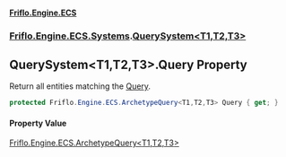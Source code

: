 #### [Friflo.Engine.ECS](index.md 'index')
### [Friflo.Engine.ECS.Systems](Friflo.Engine.ECS.Systems.md 'Friflo.Engine.ECS.Systems').[QuerySystem&lt;T1,T2,T3&gt;](QuerySystem_T1,T2,T3_.md 'Friflo.Engine.ECS.Systems.QuerySystem<T1,T2,T3>')

## QuerySystem<T1,T2,T3>.Query Property

Return all entities matching the [Query](QuerySystem_T1,T2,T3_.Query.md 'Friflo.Engine.ECS.Systems.QuerySystem<T1,T2,T3>.Query').

```csharp
protected Friflo.Engine.ECS.ArchetypeQuery<T1,T2,T3> Query { get; }
```

#### Property Value
[Friflo.Engine.ECS.ArchetypeQuery&lt;](ArchetypeQuery_T1,T2,T3_.md 'Friflo.Engine.ECS.ArchetypeQuery<T1,T2,T3>')[T1](QuerySystem_T1,T2,T3_.md#Friflo.Engine.ECS.Systems.QuerySystem_T1,T2,T3_.T1 'Friflo.Engine.ECS.Systems.QuerySystem<T1,T2,T3>.T1')[,](ArchetypeQuery_T1,T2,T3_.md 'Friflo.Engine.ECS.ArchetypeQuery<T1,T2,T3>')[T2](QuerySystem_T1,T2,T3_.md#Friflo.Engine.ECS.Systems.QuerySystem_T1,T2,T3_.T2 'Friflo.Engine.ECS.Systems.QuerySystem<T1,T2,T3>.T2')[,](ArchetypeQuery_T1,T2,T3_.md 'Friflo.Engine.ECS.ArchetypeQuery<T1,T2,T3>')[T3](QuerySystem_T1,T2,T3_.md#Friflo.Engine.ECS.Systems.QuerySystem_T1,T2,T3_.T3 'Friflo.Engine.ECS.Systems.QuerySystem<T1,T2,T3>.T3')[&gt;](ArchetypeQuery_T1,T2,T3_.md 'Friflo.Engine.ECS.ArchetypeQuery<T1,T2,T3>')
